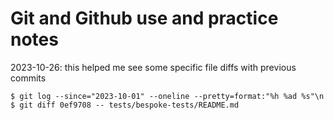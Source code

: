 # Git and Github use and practice notes

2023-10-26: this helped me see some specific file diffs with previous commits  
```shell
$ git log --since="2023-10-01" --oneline --pretty=format:"%h %ad %s"\n
$ git diff 0ef9708 -- tests/bespoke-tests/README.md
```

